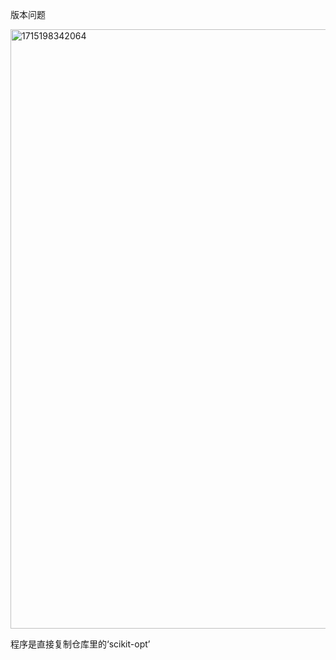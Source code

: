 版本问题


<img width="959" alt="1715198342064" src="https://github.com/dreamclour/tsp_bl/assets/52489925/1e4e57cd-c6dd-47d4-958b-af2e4be36f85">

程序是直接复制仓库里的‘scikit-opt’
